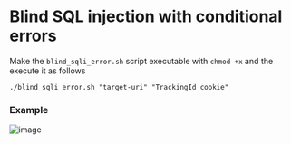 # Blind SQL injection with conditional errors

Make the `blind_sqli_error.sh` script executable with `chmod +x` and the execute it as follows
```
./blind_sqli_error.sh "target-uri" "TrackingId cookie"
```

### Example

![image](https://user-images.githubusercontent.com/86168235/125672275-2c42bbca-d9f9-4c89-bcc3-756e1a23ee12.png)
